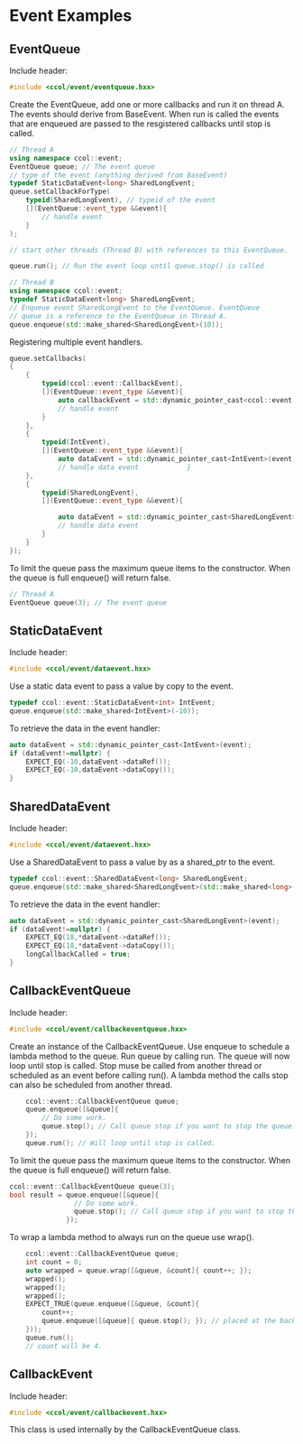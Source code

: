 # Event Examples

## EventQueue

Include header:

~~~~~~~~~~~~~~~~~~~~~~~~~~~~~~~~~~~~~~cpp
#include <ccol/event/eventqueue.hxx>
~~~~~~~~~~~~~~~~~~~~~~~~~~~~~~~~~~~~~~

Create the EventQueue, add one or more callbacks and run it on thread A.
The events should derive from BaseEvent. When run is called the events
that are enqueued are passed to the resgistered callbacks until stop is
called.

~~~~~~~~~~~~~~~~~~~~~~~~~~~~~~~~~~~~~~~~~~~~~~~~~~~~~~~~~~~~~~~~~~~~~~~cpp
// Thread A
using namespace ccol::event;
EventQueue queue; // The event queue
// type of the event (anything derived from BaseEvent)
typedef StaticDataEvent<long> SharedLongEvent;
queue.setCallbackForType(
    typeid(SharedLongEvent), // typeid of the event
    [](EventQueue::event_type &&event){
        // handle event
    }
);

// start other threads (Thread B) with references to this EventQueue.

queue.run(); // Run the event loop until queue.stop() is called
~~~~~~~~~~~~~~~~~~~~~~~~~~~~~~~~~~~~~~~~~~~~~~~~~~~~~~~~~~~~~~~~~~~~~~~

~~~~~~~~~~~~~~~~~~~~~~~~~~~~~~~~~~~~~~~~~~~~~~~~~~~~~~~~~~~~~~~~cpp
// Thread B
using namespace ccol::event;
typedef StaticDataEvent<long> SharedLongEvent;
// Enqueue event SharedLongEvent to the EventQueue. EventQueue
// queue is a reference to the EventQueue in Thread A.
queue.enqueue(std::make_shared<SharedLongEvent>(10));
~~~~~~~~~~~~~~~~~~~~~~~~~~~~~~~~~~~~~~~~~~~~~~~~~~~~~~~~~~~~~~~~

Registering multiple event handlers.

~~~~~~~~~~~~~~~~~~~~~~~~~~~~~~~~~~~~~~~~~~~~~~~~~~~~~~~~~~~~~~~~~~~~~~~~~~~~~~~~~~~~~~~~~~~~~~~~cpp
queue.setCallbacks(
{
    {
        typeid(ccol::event::CallbackEvent),
        [](EventQueue::event_type &&event){
            auto callbackEvent = std::dynamic_pointer_cast<ccol::event::CallbackEvent>(event);
            // handle event
        }
    },
    {
        typeid(IntEvent),
        [](EventQueue::event_type &&event){
            auto dataEvent = std::dynamic_pointer_cast<IntEvent>(event);
            // handle data event            }
    },
    {
        typeid(SharedLongEvent),
        [](EventQueue::event_type &&event){

            auto dataEvent = std::dynamic_pointer_cast<SharedLongEvent>(event);
            // handle data event
        }
    }
});
~~~~~~~~~~~~~~~~~~~~~~~~~~~~~~~~~~~~~~~~~~~~~~~~~~~~~~~~~~~~~~~~~~~~~~~~~~~~~~~~~~~~~~~~~~~~~~~~

To limit the queue pass the maximum queue items to the constructor.
When the queue is full enqueue() will return false.

~~~~~~~~~~~~~~~~~~~~~~~~~~~~~~~~~~~~~~~~~~~~~~~~~~~~~~~~~~~~~~~~~~~~~~~cpp
// Thread A
EventQueue queue(3); // The event queue
~~~~~~~~~~~~~~~~~~~~~~~~~~~~~~~~~~~~~~~~~~~~~~~~~~~~~~~~~~~~~~~~~~~~~~~

## StaticDataEvent

Include header:

~~~~~~~~~~~~~~~~~~~~~~~~~~~~~~~~~~~~~~~~~cpp
#include <ccol/event/dataevent.hxx>
~~~~~~~~~~~~~~~~~~~~~~~~~~~~~~~~~~~~~~~~~

Use a static data event to pass a value by copy to the event.

~~~~~~~~~~~~~~~~~~~~~~~~~~~~~~~~~~~~~~~~~~~~~~~~~~~~~cpp
typedef ccol::event::StaticDataEvent<int> IntEvent;
queue.enqueue(std::make_shared<IntEvent>(-10));
~~~~~~~~~~~~~~~~~~~~~~~~~~~~~~~~~~~~~~~~~~~~~~~~~~~~~

To retrieve the data in the event handler:

~~~~~~~~~~~~~~~~~~~~~~~~~~~~~~~~~~~~~~~~~~~~~~~~~~~~~~~~~~~~cpp
auto dataEvent = std::dynamic_pointer_cast<IntEvent>(event);
if (dataEvent!=nullptr) {
    EXPECT_EQ(-10,dataEvent->dataRef());
    EXPECT_EQ(-10,dataEvent->dataCopy());
}
~~~~~~~~~~~~~~~~~~~~~~~~~~~~~~~~~~~~~~~~~~~~~~~~~~~~~~~~~~~~

## SharedDataEvent

Include header:

~~~~~~~~~~~~~~~~~~~~~~~~~~~~~~~~~~~~~~~~~cpp
#include <ccol/event/dataevent.hxx>
~~~~~~~~~~~~~~~~~~~~~~~~~~~~~~~~~~~~~~~~~

Use a SharedDataEvent to pass a value by as a shared_ptr to the event.

~~~~~~~~~~~~~~~~~~~~~~~~~~~~~~~~~~~~~~~~~~~~~~~~~~~~~~~~~~~~~~~~~~~~~~~~~~~~~~~cpp
typedef ccol::event::SharedDataEvent<long> SharedLongEvent;
queue.enqueue(std::make_shared<SharedLongEvent>(std::make_shared<long>(18)));
~~~~~~~~~~~~~~~~~~~~~~~~~~~~~~~~~~~~~~~~~~~~~~~~~~~~~~~~~~~~~~~~~~~~~~~~~~~~~~~

To retrieve the data in the event handler:

~~~~~~~~~~~~~~~~~~~~~~~~~~~~~~~~~~~~~~~~~~~~~~~~~~~~~~~~~~~~~~~~~~~~~~~~~~~~~~~cpp
auto dataEvent = std::dynamic_pointer_cast<SharedLongEvent>(event);
if (dataEvent!=nullptr) {
    EXPECT_EQ(18,*dataEvent->dataRef());
    EXPECT_EQ(18,*dataEvent->dataCopy());
    longCallbackCalled = true;
}
~~~~~~~~~~~~~~~~~~~~~~~~~~~~~~~~~~~~~~~~~~~~~~~~~~~~~~~~~~~~~~~~~~~~~~~~~~~~~~~

## CallbackEventQueue

Include header:

~~~~~~~~~~~~~~~~~~~~~~~~~~~~~~~~~~~~~~~~~cpp
#include <ccol/event/callbackeventqueue.hxx>
~~~~~~~~~~~~~~~~~~~~~~~~~~~~~~~~~~~~~~~~~

Create an instance of the CallbackEventQueue.
Use enqueue to schedule a lambda method to the queue.
Run queue by calling run. The queue will now loop until
stop is called. Stop muse be called from another thread or
scheduled as an event before calling run(). A lambda method
the calls stop can also be scheduled from another thread.

~~~~~~~~~~~~~~~~~~~~~~~~~~~~~~~~~~~~~~~~~cpp
    ccol::event::CallbackEventQueue queue;
    queue.enqueue([&queue]{
        // Do some work.
        queue.stop(); // Call queue stop if you want to stop the queue.
    });
    queue.run(); // Will loop until stop is called.
~~~~~~~~~~~~~~~~~~~~~~~~~~~~~~~~~~~~~~~~~

To limit the queue pass the maximum queue items to the constructor.
When the queue is full enqueue() will return false.

~~~~~~~~~~~~~~~~~~~~~~~~~~~~~~~~~~~~~~~~~cpp
ccol::event::CallbackEventQueue queue(3);
bool result = queue.enqueue([&queue]{
                // Do some work.
                queue.stop(); // Call queue stop if you want to stop the queue.
              });
~~~~~~~~~~~~~~~~~~~~~~~~~~~~~~~~~~~~~~~~~

To wrap a lambda method to always run on the queue use wrap().

~~~~~~~~~~~~~~~~~~~~~~~~~~~~~~~~~~~~~~~~~cpp
    ccol::event::CallbackEventQueue queue;
    int count = 0;
    auto wrapped = queue.wrap([&queue, &count]{ count++; });
    wrapped();
    wrapped();
    wrapped();
    EXPECT_TRUE(queue.enqueue([&queue, &count]{
        count++;
        queue.enqueue([&queue]{ queue.stop(); }); // placed at the back of the queue, causing the EventQueue to stop.
    }));
    queue.run();
    // count will be 4.
~~~~~~~~~~~~~~~~~~~~~~~~~~~~~~~~~~~~~~~~~

## CallbackEvent

Include header:

~~~~~~~~~~~~~~~~~~~~~~~~~~~~~~~~~~~~~~~~~~~~~cpp
#include <ccol/event/callbackevent.hxx>
~~~~~~~~~~~~~~~~~~~~~~~~~~~~~~~~~~~~~~~~~~~~~

This class is used internally by the CallbackEventQueue class.


